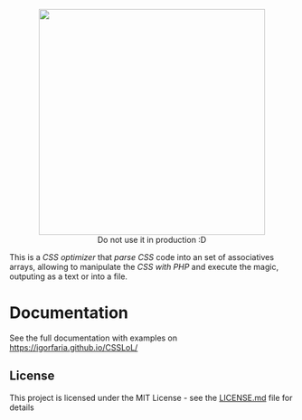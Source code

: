 <p align='center'>
<a href='https://igorfaria.github.io/CSSLoL/'><img src='https://igorfaria.github.io/CSSLoL/assets/img/logo.png' width='400px' /></a>
 <br />
 Do not use it in production :D
</p>

This is a *CSS optimizer* that *parse CSS* code into an set of associatives arrays, allowing to manipulate the *CSS with PHP* and execute the magic, outputing as a text or into a file.

# Documentation
See the full documentation with examples on <a href='https://igorfaria.github.io/CSSLoL/'>https://igorfaria.github.io/CSSLoL/</a>

 
## License
This project is licensed under the MIT License - see the [LICENSE.md](LICENSE.md) file for details
